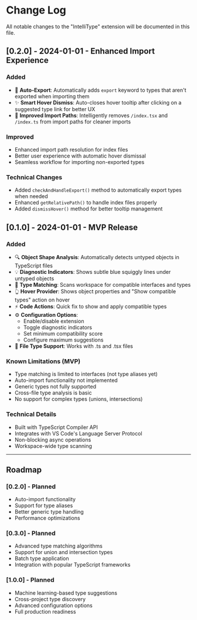 # Change Log

All notable changes to the "IntelliType" extension will be documented in this file.

## [0.2.0] - 2024-01-01 - Enhanced Import Experience

### Added
- 🚀 **Auto-Export**: Automatically adds `export` keyword to types that aren't exported when importing them
- ✨ **Smart Hover Dismiss**: Auto-closes hover tooltip after clicking on a suggested type link for better UX
- 📂 **Improved Import Paths**: Intelligently removes `/index.tsx` and `/index.ts` from import paths for cleaner imports

### Improved
- Enhanced import path resolution for index files
- Better user experience with automatic hover dismissal
- Seamless workflow for importing non-exported types

### Technical Changes
- Added `checkAndHandleExport()` method to automatically export types when needed
- Enhanced `getRelativePath()` to handle index files properly
- Added `dismissHover()` method for better tooltip management

## [0.1.0] - 2024-01-01 - MVP Release

### Added
- 🔍 **Object Shape Analysis**: Automatically detects untyped objects in TypeScript files
- 💡 **Diagnostic Indicators**: Shows subtle blue squiggly lines under untyped objects
- 🎯 **Type Matching**: Scans workspace for compatible interfaces and types
- 👆 **Hover Provider**: Shows object properties and "Show compatible types" action on hover
- ⚡ **Code Actions**: Quick fix to show and apply compatible types
- ⚙️ **Configuration Options**: 
  - Enable/disable extension
  - Toggle diagnostic indicators
  - Set minimum compatibility score
  - Configure maximum suggestions
- 📁 **File Type Support**: Works with .ts and .tsx files

### Known Limitations (MVP)
- Type matching is limited to interfaces (not type aliases yet)
- Auto-import functionality not implemented
- Generic types not fully supported
- Cross-file type analysis is basic
- No support for complex types (unions, intersections)

### Technical Details
- Built with TypeScript Compiler API
- Integrates with VS Code's Language Server Protocol
- Non-blocking async operations
- Workspace-wide type scanning

---

## Roadmap

### [0.2.0] - Planned
- Auto-import functionality
- Support for type aliases
- Better generic type handling
- Performance optimizations

### [0.3.0] - Planned
- Advanced type matching algorithms
- Support for union and intersection types
- Batch type application
- Integration with popular TypeScript frameworks

### [1.0.0] - Planned
- Machine learning-based type suggestions
- Cross-project type discovery
- Advanced configuration options
- Full production readiness 